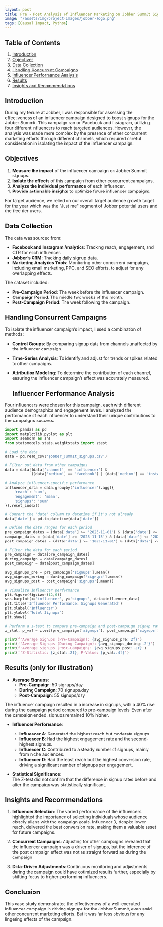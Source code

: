 ```yaml
---
layout: post
title: Pre - Post Analysis of Influencer Marketing on Jobber Summit Sign-ups
image: "/assets/img/project-images/jobber-logo.png"
tags: [Causal Impact, Python]
---
```



## Table of Contents
1. [Introduction](#introduction)
2. [Objectives](#objectives)
3. [Data Collection](#data-collection)
5. [Handling Concurrent Campaigns](#handling-concurrent-campaigns)
6. [Influencer Performance Analysis](#influencer-performance-analysis)
7. [Results](#results)
8. [Insights and Recommendations](#insights-and-recommendations)

## Introduction

During my tenure at Jobber, I was responsible for assessing the effectiveness of an influencer campaign designed to boost signups for the Jobber Summit. This campaign ran on Facebook and Instagram, utilizing four different influencers to reach targeted audiences. However, the analysis was made more complex by the presence of other concurrent marketing efforts through different channels, which required careful consideration in isolating the impact of the influencer campaign.

## Objectives

1. **Measure the impact** of the influencer campaign on Jobber Summit signups.
2. **Isolate the effects** of this campaign from other concurrent campaigns.
3. **Analyze the individual performance** of each influencer.
4. **Provide actionable insights** to optimize future influencer campaigns.

For target audience, we relied on our overall target audience growth target for the year which was the "Just me" segment of Jobber potential users and the free tier users.

## Data Collection

The data was sourced from:
- **Facebook and Instagram Analytics**: Tracking reach, engagement, and CTR for each influencer.
- **Jobber’s CRM**: Tracking daily signup data.
- **Marketing Analytics Tools**: Monitoring other concurrent campaigns, including email marketing, PPC, and SEO efforts, to adjust for any overlapping effects.

The dataset included:
- **Pre-Campaign Period**: The week before the influencer campaign.
- **Campaign Period**: The middle two weeks of the month.
- **Post-Campaign Period**: The week following the campaign.

## Handling Concurrent Campaigns

To isolate the influencer campaign’s impact, I used a combination of methods:
- **Control Groups**: By comparing signup data from channels unaffected by the influencer campaign.
- **Time-Series Analysis**: To identify and adjust for trends or spikes related to other campaigns.
- **Attribution Modeling**: To determine the contribution of each channel, ensuring the influencer campaign’s effect was accurately measured.

  ## Influencer Performance Analysis

Four influencers were chosen for this campaign, each with different audience demographics and engagement levels. I analyzed the performance of each influencer to understand their unique contributions to the campaign’s success.

```python
import pandas as pd
import matplotlib.pyplot as plt
import seaborn as sns
from statsmodels.stats.weightstats import ztest

# Load the data
data = pd.read_csv('jobber_summit_signups.csv')

# Filter out data from other campaigns
data = data[(data['channel'] == 'influencer') & 
            ((data['medium'] == 'facebook') | (data['medium'] == 'instagram'))]

# Analyze influencer-specific performance
influencer_data = data.groupby('influencer').agg({
    'reach': 'sum',
    'engagement': 'mean',
    'signups': 'sum'
}).reset_index()

# Convert the 'date' column to datetime if it's not already
data['date'] = pd.to_datetime(data['date'])

# Define the date ranges for each period
pre_campaign_dates = (data['date'] >= '2023-11-01') & (data['date'] <= '2023-11-14')
campaign_dates = (data['date'] >= '2023-11-15') & (data['date'] <= '2023-11-30')
post_campaign_dates = (data['date'] >= '2023-12-01') & (data['date'] <= '2023-12-14')

# Filter the data for each period
pre_campaign = data[pre_campaign_dates]
during_campaign = data[campaign_dates]
post_campaign = data[post_campaign_dates]

avg_signups_pre = pre_campaign['signups'].mean()
avg_signups_during = during_campaign['signups'].mean()
avg_signups_post = post_campaign['signups'].mean()

# Visualize influencer performance
plt.figure(figsize=(12,6))
sns.barplot(x='influencer', y='signups', data=influencer_data)
plt.title('Influencer Performance: Signups Generated')
plt.xlabel('Influencer')
plt.ylabel('Total Signups')
plt.show()

# Perform a z-test to compare pre-campaign and post-campaign signup rates
z_stat, p_val = ztest(pre_campaign['signups'], post_campaign['signups'])

print(f'Average Signups (Pre-Campaign): {avg_signups_pre:.2f}')
print(f'Average Signups (During Campaign): {avg_signups_during:.2f}')
print(f'Average Signups (Post-Campaign): {avg_signups_post:.2f}')
print(f'Z-Statistic: {z_stat:.2f}, P-Value: {p_val:.4f}')
```

## Results (only for illustration)

- **Average Signups**:
  - **Pre-Campaign**: 50 signups/day
  - **During Campaign**: 70 signups/day
  - **Post-Campaign**: 55 signups/day

The influencer campaign resulted in a increase in signups, with a 40% rise during the campaign period compared to pre-campaign levels. Even after the campaign ended, signups remained 10% higher.

- **Influencer Performance**:
  - **Influencer A**: Generated the highest reach but moderate signups.
  - **Influencer B**: Had the highest engagement rate and the second-highest signups.
  - **Influencer C**: Contributed to a steady number of signups, mainly from niche audiences.
  - **Influencer D**: Had the least reach but the highest conversion rate, driving a significant number of signups per engagement.

- **Statistical Significance**:  
  The Z-test did not confirm that the difference in signup rates before and after the campaign was statistically significant.

## Insights and Recommendations

1. **Influencer Selection**: The varied performance of the influencers highlighted the importance of selecting individuals whose audience closely aligns with the campaign goals. Influencer D, despite lower reach, delivered the best conversion rate, making them a valuable asset for future campaigns.
  
2. **Concurrent Campaigns**: Adjusting for other campaigns revealed that the influencer campaign was a driver of signups, but the inference of the post campaign effect was not as straight forward as during the campaign

3. **Data-Driven Adjustments**: Continuous monitoring and adjustments during the campaign could have optimized results further, especially by shifting focus to higher-performing influencers.

## Conclusion

This case study demonstrated the effectiveness of a well-executed influencer campaign in driving signups for the Jobber Summit, even amid other concurrent marketing efforts. But it was far less obvious for any lingering effects of the campaign.
